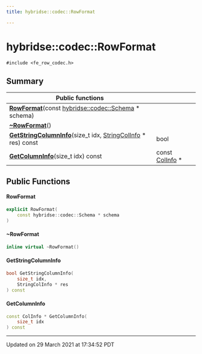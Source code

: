 ```yaml
---
title: hybridse::codec::RowFormat

---
```

# hybridse::codec::RowFormat



`#include <fe_row_codec.h>`

## Summary


|  Public functions|            |
| -------------- | -------------- |
|**[RowFormat](/hybridse/usage/api/c++/Classes/classhybridse_1_1codec_1_1_row_format.md#function-rowformat)**(const [hybridse::codec::Schema](/hybridse/usage/api/c++/Namespaces/namespacehybridse_1_1codec.md#typedef-schema) * schema)|  |
|**[~RowFormat](/hybridse/usage/api/c++/Classes/classhybridse_1_1codec_1_1_row_format.md#function-~rowformat)**()|  |
|**[GetStringColumnInfo](/hybridse/usage/api/c++/Classes/classhybridse_1_1codec_1_1_row_format.md#function-getstringcolumninfo)**(size_t idx, [StringColInfo](/hybridse/usage/api/c++/Classes/structhybridse_1_1codec_1_1_string_col_info.md) * res) const| bool  |
|**[GetColumnInfo](/hybridse/usage/api/c++/Classes/classhybridse_1_1codec_1_1_row_format.md#function-getcolumninfo)**(size_t idx) const| const [ColInfo](/hybridse/usage/api/c++/Classes/structhybridse_1_1codec_1_1_col_info.md) *  |

## Public Functions

#### RowFormat

```cpp
explicit RowFormat(
    const hybridse::codec::Schema * schema
)
```


#### ~RowFormat

```cpp
inline virtual ~RowFormat()
```


#### GetStringColumnInfo

```cpp
bool GetStringColumnInfo(
    size_t idx,
    StringColInfo * res
) const
```


#### GetColumnInfo

```cpp
const ColInfo * GetColumnInfo(
    size_t idx
) const
```


-------------------------------

Updated on 29 March 2021 at 17:34:52 PDT